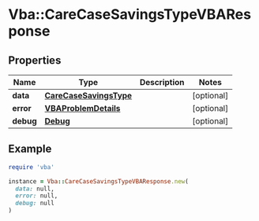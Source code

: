 # Vba::CareCaseSavingsTypeVBAResponse

## Properties

| Name | Type | Description | Notes |
| ---- | ---- | ----------- | ----- |
| **data** | [**CareCaseSavingsType**](CareCaseSavingsType.md) |  | [optional] |
| **error** | [**VBAProblemDetails**](VBAProblemDetails.md) |  | [optional] |
| **debug** | [**Debug**](Debug.md) |  | [optional] |

## Example

```ruby
require 'vba'

instance = Vba::CareCaseSavingsTypeVBAResponse.new(
  data: null,
  error: null,
  debug: null
)
```

